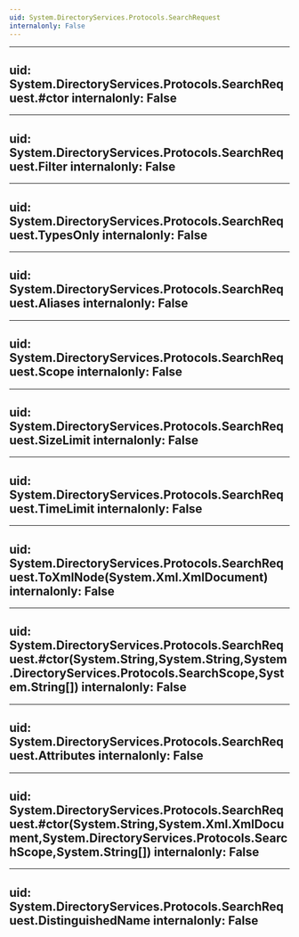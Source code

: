 ```yaml
---
uid: System.DirectoryServices.Protocols.SearchRequest
internalonly: False
---
```


---
uid: System.DirectoryServices.Protocols.SearchRequest.#ctor
internalonly: False
---

---
uid: System.DirectoryServices.Protocols.SearchRequest.Filter
internalonly: False
---

---
uid: System.DirectoryServices.Protocols.SearchRequest.TypesOnly
internalonly: False
---

---
uid: System.DirectoryServices.Protocols.SearchRequest.Aliases
internalonly: False
---

---
uid: System.DirectoryServices.Protocols.SearchRequest.Scope
internalonly: False
---

---
uid: System.DirectoryServices.Protocols.SearchRequest.SizeLimit
internalonly: False
---

---
uid: System.DirectoryServices.Protocols.SearchRequest.TimeLimit
internalonly: False
---

---
uid: System.DirectoryServices.Protocols.SearchRequest.ToXmlNode(System.Xml.XmlDocument)
internalonly: False
---

---
uid: System.DirectoryServices.Protocols.SearchRequest.#ctor(System.String,System.String,System.DirectoryServices.Protocols.SearchScope,System.String[])
internalonly: False
---

---
uid: System.DirectoryServices.Protocols.SearchRequest.Attributes
internalonly: False
---

---
uid: System.DirectoryServices.Protocols.SearchRequest.#ctor(System.String,System.Xml.XmlDocument,System.DirectoryServices.Protocols.SearchScope,System.String[])
internalonly: False
---

---
uid: System.DirectoryServices.Protocols.SearchRequest.DistinguishedName
internalonly: False
---
